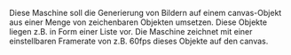 Diese Maschine soll die Generierung von Bildern auf einem canvas-Objekt aus einer Menge von zeichenbaren Objekten umsetzen. Diese Objekte liegen z.B. in Form einer Liste vor. Die Maschine zeichnet mit einer einstellbaren Framerate von z.B. 60fps dieses Objekte auf den canvas.
